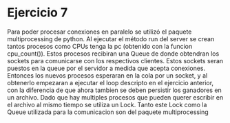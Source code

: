 # Ejercicio 7

Para poder procesar conexiones en paralelo se utilizó el paquete multiprocessing de python. Al ejecutar el método run del server se crean tantos procesos como CPUs tenga la pc (obtenido con la funcion cpu_count()). Estos procesos recibiran una Queue de donde obtendran los sockets para comunicarse con los respectivos clientes. Estos sockets seran puestos en la queue por el servidor a medida que acepta conexiones. Entonces los nuevos procesos esperaran en la cola por un socket, y al obtenerlo empezaran a ejecutar el loop descripto en el ejercicio anterior, con la diferencia de que ahora tambien se deben persistir los ganadores en un archivo. Dado que hay multiples procesos que pueden querer escribir en el archivo al mismo tiempo se utiliza un Lock. Tanto este Lock como la Queue utilizada para la comunicacion son del paquete multiprocessing